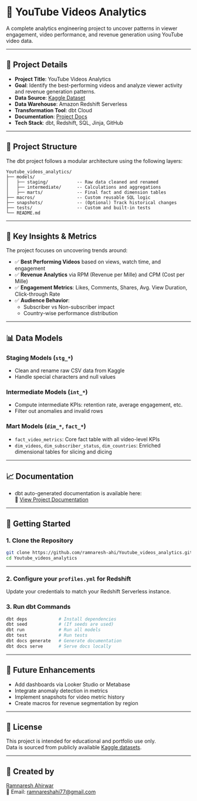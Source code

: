 # 🎥 YouTube Videos Analytics

A complete analytics engineering project to uncover patterns in viewer engagement, video performance, and revenue generation using YouTube video data.

---

## 🔧 Project Details

- **Project Title**: YouTube Videos Analytics
- **Goal**: Identify the best-performing videos and analyze viewer activity and revenue generation patterns.
- **Data Source**: [Kaggle Dataset](https://www.kaggle.com/datasets/thedevastator/youtube-analytics-how-to-keep-your-viewers-engag?select=Aggregated_Metrics_By_Country_And_Subscriber_Status.csv)
- **Data Warehouse**: Amazon Redshift Serverless
- **Transformation Tool**: dbt Cloud
- **Documentation**: [Project Docs](https://ramnaresh-ahi.github.io/Youtube_videos_analytics/)
- **Tech Stack**: dbt, Redshift, SQL, Jinja, GitHub

---

## 🧱 Project Structure

The dbt project follows a modular architecture using the following layers:

```
Youtube_videos_analytics/
├── models/
│   ├── staging/           -- Raw data cleaned and renamed
│   ├── intermediate/      -- Calculations and aggregations
│   ├── marts/             -- Final fact and dimension tables
├── macros/                -- Custom reusable SQL logic
├── snapshots/             -- (Optional) Track historical changes
├── tests/                 -- Custom and built-in tests
└── README.md
```

---

## 🧠 Key Insights & Metrics

The project focuses on uncovering trends around:

- ✅ **Best Performing Videos** based on views, watch time, and engagement
- ✅ **Revenue Analytics** via RPM (Revenue per Mille) and CPM (Cost per Mille)
- ✅ **Engagement Metrics**: Likes, Comments, Shares, Avg. View Duration, Click-through Rate
- ✅ **Audience Behavior**:
  - Subscriber vs Non-subscriber impact
  - Country-wise performance distribution

---

## 📊 Data Models

### Staging Models (`stg_*`)
- Clean and rename raw CSV data from Kaggle
- Handle special characters and null values

### Intermediate Models (`int_*`)
- Compute intermediate KPIs: retention rate, average engagement, etc.
- Filter out anomalies and invalid rows

### Mart Models (`dim_*`, `fact_*`)
- `fact_video_metrics`: Core fact table with all video-level KPIs
- `dim_videos`, `dim_subscriber_status`, `dim_countries`: Enriched dimensional tables for slicing and dicing

---

## 📈 Documentation

- dbt auto-generated documentation is available here:  
  🔗 [View Project Documentation](https://ramnaresh-ahi.github.io/Youtube_videos_analytics/)

---

## 🚀 Getting Started

### 1. Clone the Repository

```bash
git clone https://github.com/ramnaresh-ahi/Youtube_videos_analytics.git
cd Youtube_videos_analytics
```

---

### 2. Configure your `profiles.yml` for Redshift

Update your credentials to match your Redshift Serverless instance.

### 3. Run dbt Commands

```bash
dbt deps            # Install dependencies  
dbt seed            # (If seeds are used)  
dbt run             # Run all models  
dbt test            # Run tests  
dbt docs generate   # Generate documentation  
dbt docs serve      # Serve docs locally
```

---

## 📌 Future Enhancements

- Add dashboards via Looker Studio or Metabase  
- Integrate anomaly detection in metrics  
- Implement snapshots for video metric history  
- Create macros for revenue segmentation by region

---

## 🪪 License

This project is intended for educational and portfolio use only.  
Data is sourced from publicly available [Kaggle datasets](https://www.kaggle.com/datasets/thedevastator/youtube-analytics-how-to-keep-your-viewers-engag).

---

## 👤 Created by

[Ramnaresh Ahirwar](https://github.com/ramnaresh-ahi)  
📧 Email: ramnareshahi77@gmail.com


